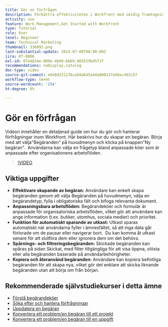 ```yaml
---
title: Gör en förfrågan
description: Förbättra effektiviteten i Workfront med smidig framtagning av förfrågningar, anpassningsbara arbetsflöden, automatisk lagring av utkast, spårnings- och filtreringsverktyg samt möjligheten att kopiera och återanvända förfrågningar.
activity: use
feature: Work Management,Get Started with Workfront
type: Tutorial
role: User
level: Beginner
team: Technical Marketing
thumbnail: 336092.png
last-substantial-update: 2024-07-09T00:00:00Z
jira: KT-8806
exl-id: 07a4824e-809e-4649-b669-865519b95f1f
recommendations: noDisplay,catalog
doc-type: video
source-git-commit: e848d231176ca58a645a4da000137e68ac492c57
workflow-type: tm+mt
source-wordcount: '254'
ht-degree: 0%

---
```


# Gör en förfrågan

Videon innehåller en detaljerad guide om hur du gör och hanterar förfrågningar inom Workfront. Här beskrivs hur du skapar en begäran. Börja med att välja&quot;Begäranden&quot; på huvudmenyn och klicka på knappen&quot;Ny begäran&quot;. &#x200B; Användarna kan välja en frågetyp bland anpassade köer som är anpassade efter organisationens arbetsflöden.

>[!VIDEO](https://video.tv.adobe.com/v/336092/?quality=12&learn=on&enablevpops)

## Viktiga uppgifter

* **Effektivare skapande av begäran:** Användare kan enkelt skapa begäranden genom att välja Begäranden på huvudmenyn, välja en begärandetyp, fylla i obligatoriska fält och bifoga relevanta dokument. &#x200B;
* **Anpassningsbara arbetsflöden:** Begärandeköer och formulär är anpassade för organisatoriska arbetsflöden, vilket gör att användare kan ange information (t.ex. butiker, utomhus, sociala medier) och prioritet.
* **Funktion för automatiskt sparande av utkast:** Utkast sparas automatiskt när användarna fyller i ämnesfältet, så att inga data går förlorade om de pausar eller navigerar bort. &#x200B; Du kan komma åt utkast senare för att slutföra dem eller ignorera dem om det behövs. &#x200B;
* **Spårnings- och filtreringsbegäranden:** Skickade begäranden kan spåras på sidan Skickat, med filter tillgängliga för att visa öppna, olösta eller alla begäranden baserade på användarbehörigheter. &#x200B;
* **Kopiera och återanvänd begäranden:** Användare kan kopiera befintliga begäranden för att skapa nya, vilket gör det enklare att skicka liknande begäranden utan att börja om från början.

## Rekommenderade självstudiekurser i detta ämne

* [Förstå begärandeköer](/help/manage-work/request-queues/understand-request-queues.md)
* [Söka efter och hantera förfrågningar](/help/manage-work/issues-requests/find-requests.md)
* [Uppdatera en begäran](/help/manage-work/issues-requests/update-a-request.md)
* [Konvertera ett problem/en begäran till ett projekt](/help/manage-work/issues-requests/create-a-project-from-a-request.md)
* [Konvertera ett problem/en begäran till en uppgift](/help/manage-work/issues-requests/convert-issues-to-other-work-items.md)
